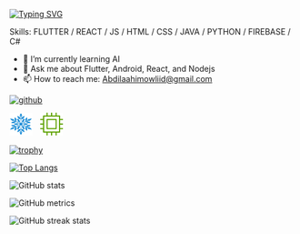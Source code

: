 [![Typing SVG](https://readme-typing-svg.demolab.com?font=Fira+Code&pause=1000&vCenter=true&random=false&width=435&lines=Hi++There!+%F0%9F%91%8B;I'm+Abdilaahi+Dhaqane)](https://git.io/typing-svg)

Skills: FLUTTER / REACT / JS / HTML / CSS / JAVA / PYTHON / FIREBASE  / C#

- 🌱 I’m currently learning AI 
- 💬 Ask me about  Flutter, Android, React, and Nodejs 
- 📫 How to reach me: Abdilaahimowliid@gmail.com 


[<img src='https://cdn.jsdelivr.net/npm/simple-icons@3.0.1/icons/github.svg' alt='github' height='40'>](https://github.com/Dhaqane-00)  

<a href='https://archiveprogram.github.com/'><img src='https://raw.githubusercontent.com/acervenky/animated-github-badges/master/assets/acbadge.gif' width='40' height='40'></a> <a href='https://docs.github.com/en/developers'><img src='https://raw.githubusercontent.com/acervenky/animated-github-badges/master/assets/devbadge.gif' width='40' height='40'></a> 

[![trophy](https://github-profile-trophy.vercel.app/?username=Dhaqane-00)](https://github.com/ryo-ma/github-profile-trophy)

[![Top Langs](https://github-readme-stats.vercel.app/api/top-langs/?username=Dhaqane-00)](https://github.com/anuraghazra/github-readme-stats)

![GitHub stats](https://github-readme-stats.vercel.app/api?username=Dhaqane-00&show_icons=true&count_private=true)  

![GitHub metrics](https://metrics.lecoq.io/Dhaqane-00)  

![GitHub streak stats](https://streak-stats.demolab.com/?user=Dhaqane-00)  

